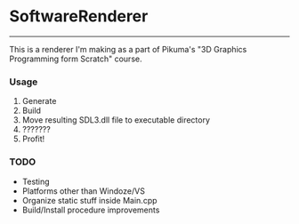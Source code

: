 # SoftwareRenderer
---------------------
This is a renderer I'm making as a part of Pikuma's "3D Graphics Programming form Scratch" course.

### Usage
1. Generate
2. Build
3. Move resulting SDL3.dll file to executable directory
4. ???????
5. Profit!

### TODO
- Testing
- Platforms other than Windoze/VS
- Organize static stuff inside Main.cpp
- Build/Install procedure improvements